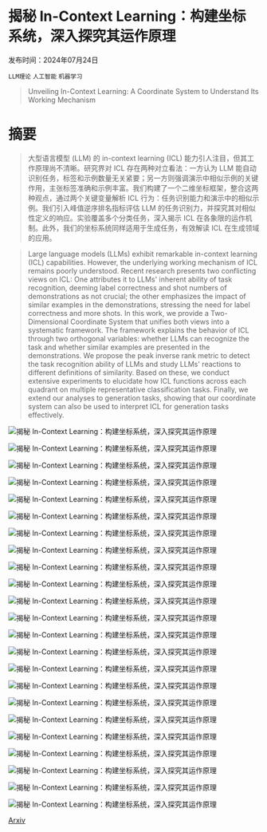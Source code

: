 # 揭秘 In-Context Learning：构建坐标系统，深入探究其运作原理

发布时间：2024年07月24日

`LLM理论` `人工智能` `机器学习`

> Unveiling In-Context Learning: A Coordinate System to Understand Its Working Mechanism

# 摘要

> 大型语言模型 (LLM) 的 in-context learning (ICL) 能力引人注目，但其工作原理尚不清晰。研究界对 ICL 存在两种对立看法：一方认为 LLM 能自动识别任务，标签和示例数量无关紧要；另一方则强调演示中相似示例的关键作用，主张标签准确和示例丰富。我们构建了一个二维坐标框架，整合这两种观点，通过两个关键变量解析 ICL 行为：任务识别能力和演示中的相似示例。我们引入峰值逆序排名指标评估 LLM 的任务识别力，并探究其对相似性定义的响应。实验覆盖多个分类任务，深入揭示 ICL 在各象限的运作机制。此外，我们的坐标系统同样适用于生成任务，有效解读 ICL 在生成领域的应用。

> Large language models (LLMs) exhibit remarkable in-context learning (ICL) capabilities. However, the underlying working mechanism of ICL remains poorly understood. Recent research presents two conflicting views on ICL: One attributes it to LLMs' inherent ability of task recognition, deeming label correctness and shot numbers of demonstrations as not crucial; the other emphasizes the impact of similar examples in the demonstrations, stressing the need for label correctness and more shots. In this work, we provide a Two-Dimensional Coordinate System that unifies both views into a systematic framework. The framework explains the behavior of ICL through two orthogonal variables: whether LLMs can recognize the task and whether similar examples are presented in the demonstrations. We propose the peak inverse rank metric to detect the task recognition ability of LLMs and study LLMs' reactions to different definitions of similarity. Based on these, we conduct extensive experiments to elucidate how ICL functions across each quadrant on multiple representative classification tasks. Finally, we extend our analyses to generation tasks, showing that our coordinate system can also be used to interpret ICL for generation tasks effectively.

![揭秘 In-Context Learning：构建坐标系统，深入探究其运作原理](../../../paper_images/2407.17011/x1.png)

![揭秘 In-Context Learning：构建坐标系统，深入探究其运作原理](../../../paper_images/2407.17011/x2.png)

![揭秘 In-Context Learning：构建坐标系统，深入探究其运作原理](../../../paper_images/2407.17011/x3.png)

![揭秘 In-Context Learning：构建坐标系统，深入探究其运作原理](../../../paper_images/2407.17011/x4.png)

![揭秘 In-Context Learning：构建坐标系统，深入探究其运作原理](../../../paper_images/2407.17011/x5.png)

![揭秘 In-Context Learning：构建坐标系统，深入探究其运作原理](../../../paper_images/2407.17011/x6.png)

![揭秘 In-Context Learning：构建坐标系统，深入探究其运作原理](../../../paper_images/2407.17011/x7.png)

![揭秘 In-Context Learning：构建坐标系统，深入探究其运作原理](../../../paper_images/2407.17011/x8.png)

![揭秘 In-Context Learning：构建坐标系统，深入探究其运作原理](../../../paper_images/2407.17011/x9.png)

![揭秘 In-Context Learning：构建坐标系统，深入探究其运作原理](../../../paper_images/2407.17011/x10.png)

![揭秘 In-Context Learning：构建坐标系统，深入探究其运作原理](../../../paper_images/2407.17011/x11.png)

![揭秘 In-Context Learning：构建坐标系统，深入探究其运作原理](../../../paper_images/2407.17011/x12.png)

![揭秘 In-Context Learning：构建坐标系统，深入探究其运作原理](../../../paper_images/2407.17011/x13.png)

![揭秘 In-Context Learning：构建坐标系统，深入探究其运作原理](../../../paper_images/2407.17011/x14.png)

![揭秘 In-Context Learning：构建坐标系统，深入探究其运作原理](../../../paper_images/2407.17011/x15.png)

![揭秘 In-Context Learning：构建坐标系统，深入探究其运作原理](../../../paper_images/2407.17011/x16.png)

![揭秘 In-Context Learning：构建坐标系统，深入探究其运作原理](../../../paper_images/2407.17011/x17.png)

![揭秘 In-Context Learning：构建坐标系统，深入探究其运作原理](../../../paper_images/2407.17011/x18.png)

![揭秘 In-Context Learning：构建坐标系统，深入探究其运作原理](../../../paper_images/2407.17011/x19.png)

![揭秘 In-Context Learning：构建坐标系统，深入探究其运作原理](../../../paper_images/2407.17011/x20.png)

![揭秘 In-Context Learning：构建坐标系统，深入探究其运作原理](../../../paper_images/2407.17011/x21.png)

![揭秘 In-Context Learning：构建坐标系统，深入探究其运作原理](../../../paper_images/2407.17011/x22.png)

![揭秘 In-Context Learning：构建坐标系统，深入探究其运作原理](../../../paper_images/2407.17011/x23.png)

[Arxiv](https://arxiv.org/abs/2407.17011)
